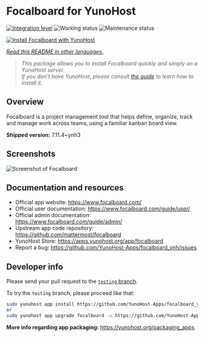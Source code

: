 <!--
N.B.: This README was automatically generated by <https://github.com/YunoHost/apps/tree/master/tools/readme_generator>
It shall NOT be edited by hand.
-->

# Focalboard for YunoHost

[![Integration level](https://apps.yunohost.org/badge/integration/focalboard)](https://ci-apps.yunohost.org/ci/apps/focalboard/)
![Working status](https://apps.yunohost.org/badge/state/focalboard)
![Maintenance status](https://apps.yunohost.org/badge/maintained/focalboard)

[![Install Focalboard with YunoHost](https://install-app.yunohost.org/install-with-yunohost.svg)](https://install-app.yunohost.org/?app=focalboard)

*[Read this README in other languages.](./ALL_README.md)*

> *This package allows you to install Focalboard quickly and simply on a YunoHost server.*  
> *If you don't have YunoHost, please consult [the guide](https://yunohost.org/install) to learn how to install it.*

## Overview

Focalboard is a project management tool that helps define, organize, track and manage work across teams, using a familiar kanban board view.


**Shipped version:** 7.11.4~ynh3

## Screenshots

![Screenshot of Focalboard](./doc/screenshots/screenshot.jpg)

## Documentation and resources

- Official app website: <https://www.focalboard.com/>
- Official user documentation: <https://www.focalboard.com/guide/user/>
- Official admin documentation: <https://www.focalboard.com/guide/admin/>
- Upstream app code repository: <https://github.com/mattermost/focalboard>
- YunoHost Store: <https://apps.yunohost.org/app/focalboard>
- Report a bug: <https://github.com/YunoHost-Apps/focalboard_ynh/issues>

## Developer info

Please send your pull request to the [`testing` branch](https://github.com/YunoHost-Apps/focalboard_ynh/tree/testing).

To try the `testing` branch, please proceed like that:

```bash
sudo yunohost app install https://github.com/YunoHost-Apps/focalboard_ynh/tree/testing --debug
or
sudo yunohost app upgrade focalboard -u https://github.com/YunoHost-Apps/focalboard_ynh/tree/testing --debug
```

**More info regarding app packaging:** <https://yunohost.org/packaging_apps>
